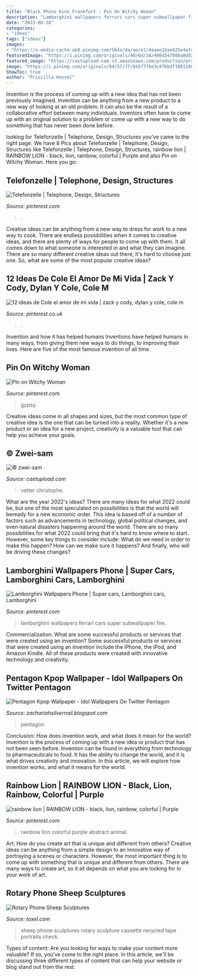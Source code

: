 ```yaml
---
title: "Black Phone Kino Frankfurt : Pin On Witchy Woman"
description: "Lamborghini wallpapers ferrari cars super subwallpaper fire"
date: "2023-08-18"
categories:
- "ideas"
tags: ["ideas"]
images:
- "https://s-media-cache-ak0.pinimg.com/564x/4a/ae/e1/4aaee15ae625e4afdd9bd19555cddca8.jpg"
featuredImage: "https://i.pinimg.com/originals/40/6d/34/406d347086a8dd29aaabc7007392361b.jpg"
featured_image: "https://castupload-com.s3.amazonaws.com/production/profile_pictures/1/5/c/d/90696/screen_christophe-vetter-3.jpg"
image: "https://i.pinimg.com/originals/84/57/77/845777be3c8f6bdf1881160e8c0fd4d8.jpg"
ShowToc: true
author: "Priscilla Hessel"
---
```



Invention is the process of coming up with a new idea that has not been previously imagined. Invention can be anything from a new product to a new way of looking at an old problem. It can also be the result of a collaborative effort between many individuals. Inventors often have to come up with an original solution to a problem or come up with a new way to do something that has never been done before.

	

		
looking for Telefonzelle | Telephone, Design, Structures you've came to the right page. We have 8 Pics about Telefonzelle | Telephone, Design, Structures like Telefonzelle | Telephone, Design, Structures, rainbow lion | RAINBOW LION - black, lion, rainbow, colorful | Purple and also Pin on Witchy Woman. Here you go:
		
    
## Telefonzelle | Telephone, Design, Structures

<img loading=lazy src="https://i.pinimg.com/originals/40/6d/34/406d347086a8dd29aaabc7007392361b.jpg" onerror="this.onerror=null;this.src='https://tse2.mm.bing.net/th?id=OIP.Dh-E9XbWOkSTmSnrV8UY6AHaE_&amp;pid=15.1';" alt="Telefonzelle | Telephone, Design, Structures">

_Source: pinterest.com_

>. 

	

Creative ideas can be anything from a new way to dress for work to a new way to cook. There are endless possibilities when it comes to creative ideas, and there are plenty of ways for people to come up with them. It all comes down to what someone is interested in and what they can imagine. There are so many different creative ideas out there, it's hard to choose just one. So, what are some of the most popular creative ideas?

    
## 12 Ideas De Cole El Amor De Mi Vida | Zack Y Cody, Dylan Y Cole, Cole M

<img loading=lazy src="https://i.pinimg.com/236x/0b/5b/ac/0b5bac78bf8bbcef7e03e27c53787573.jpg" onerror="this.onerror=null;this.src='https://tse2.mm.bing.net/th?id=OIP.GBG3EZbtnzyYlef5evJlfADsGj&amp;pid=15.1';" alt="12 ideas de Cole el amor de mi vida | zack y cody, dylan y cole, cole m">

_Source: pinterest.co.uk_

>. 

	

Invention and how it has helped humans
Inventions have helped humans in many ways, from giving them new ways to do things, to improving their lives. Here are five of the most famous invention of all time.

    
## Pin On Witchy Woman

<img loading=lazy src="https://i.pinimg.com/originals/f8/1e/88/f81e887bf93b898a73233794cb569352.jpg" onerror="this.onerror=null;this.src='https://tse3.mm.bing.net/th?id=OIP.nEhZGx2Jo05INMHX3bF27gAAAA&amp;pid=15.1';" alt="Pin on Witchy Woman">

_Source: pinterest.com_

>gypsy. 

	

Creative ideas come in all shapes and sizes, but the most common type of creative idea is the one that can be turned into a reality. Whether it's a new product or an idea for a new project, creativity is a valuable tool that can help you achieve your goals.

    
## © Zwei-sam

<img loading=lazy src="https://castupload-com.s3.amazonaws.com/production/profile_pictures/1/5/c/d/90696/screen_christophe-vetter-3.jpg" onerror="this.onerror=null;this.src='https://tse4.mm.bing.net/th?id=OIP.5u9eVAiyGvFeK1h0YW3WTQAAAA&amp;pid=15.1';" alt="© zwei-sam">

_Source: castupload.com_

>vetter christophe. 

	

What are the year 2022's ideas?
There are many ideas for what 2022 could be, but one of the most speculated on possibilities is that the world will beready for a new economic order. This idea is based off of a number of factors such as advancements in technology, global political changes, and even natural disasters happening around the world. There are so many possibilities for what 2022 could bring that it's hard to know where to start. However, some key things to consider include: What do we need in order to make this happen? How can we make sure it happens? And finally, who will be driving these changes?

    
## Lamborghini Wallpapers Phone | Super Cars, Lamborghini Cars, Lamborghini

<img loading=lazy src="https://i.pinimg.com/originals/84/57/77/845777be3c8f6bdf1881160e8c0fd4d8.jpg" onerror="this.onerror=null;this.src='https://tse3.mm.bing.net/th?id=OIP.vI-PRty6FdgLO7Gep9-eYAHaEK&amp;pid=15.1';" alt="Lamborghini Wallpapers Phone | Super cars, Lamborghini cars, Lamborghini">

_Source: pinterest.com_

>lamborghini wallpapers ferrari cars super subwallpaper fire. 

	

Commercialization: What are some successful products or services that were created using an invention?
Some successful products or services that were created using an invention include the iPhone, the iPod, and Amazon Kindle. All of these products were created with innovative technology and creativity.

    
## Pentagon Kpop Wallpaper - Idol Wallpapers On Twitter Pentagon

<img loading=lazy src="https://i.pinimg.com/736x/29/4a/40/294a405f58a6c31424dea60cbf18fe19.jpg" onerror="this.onerror=null;this.src='https://tse3.mm.bing.net/th?id=OIP.G0EqYfzWEDq8feqmFyE39wHaNO&amp;pid=15.1';" alt="Pentagon Kpop Wallpaper - Idol Wallpapers On Twitter Pentagon">

_Source: zachariahsilvernail.blogspot.com_

>pentagon. 

	

Conclusion: How does invention work, and what does it mean for the world?
Invention is the process of coming up with a new idea or product that has not been seen before. Invention can be found in everything from technology to pharmaceuticals to food. It has the ability to change the world, and it is what drives creativity and innovation. In this article, we will explore how invention works, and what it means for the world.

    
## Rainbow Lion | RAINBOW LION - Black, Lion, Rainbow, Colorful | Purple

<img loading=lazy src="https://s-media-cache-ak0.pinimg.com/564x/4a/ae/e1/4aaee15ae625e4afdd9bd19555cddca8.jpg" onerror="this.onerror=null;this.src='https://tse2.mm.bing.net/th?id=OIP.xKUiGvYKgWdkOtfl9M7cpwHaF7&amp;pid=15.1';" alt="rainbow lion | RAINBOW LION - black, lion, rainbow, colorful | Purple">

_Source: pinterest.com_

>rainbow lion colorful purple abstract animal. 

	

Art: How do you create art that is unique and different from others?
Creative ideas can be anything from a simple design to an innovative way of portraying a scenes or characters. However, the most important thing is to come up with something that is unique and different from others. There are many ways to create art, so it all depends on what you are looking for in your work of art.

    
## Rotary Phone Sheep Sculptures

<img loading=lazy src="http://www.toxel.com/wp-content/uploads/2010/05/sheep10.jpg" onerror="this.onerror=null;this.src='https://tse1.mm.bing.net/th?id=OIP.4jLpw5XgkDBc68f1TgHPvAAAAA&amp;pid=15.1';" alt="Rotary Phone Sheep Sculptures">

_Source: toxel.com_

>sheep phone sculptures rotary sculpture cassette recycled tape portraits check. 

	

Types of content:
Are you looking for ways to make your content more valuable? If so, you've come to the right place. In this article, we'll be discussing three different types of content that can help your website or blog stand out from the rest.

